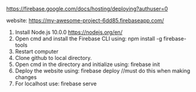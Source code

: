 https://firebase.google.com/docs/hosting/deploying?authuser=0

website: https://my-awesome-project-6dd85.firebaseapp.com/

1. Install Node.js 10.0.0 https://nodejs.org/en/
2. Open cmd and install the Firebase CLI using: 
  npm install -g firebase-tools
3. Restart computer
4. Clone github to local directory.
5. Open cmd in the directory and initialize using:
  firebase init
6. Deploy the website using:
  firebase deploy //must do this when making changes
7. For localhost use:
  firebase serve
